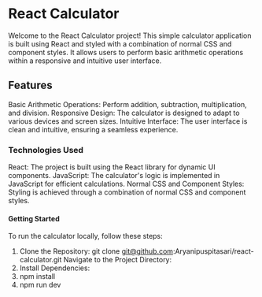 # React Calculator

Welcome to the React Calculator project! This simple calculator application is built using React and styled with a combination of normal CSS and component styles. It allows users to perform basic arithmetic operations within a responsive and intuitive user interface.


## Features
Basic Arithmetic Operations: Perform addition, subtraction, multiplication, and division.
Responsive Design: The calculator is designed to adapt to various devices and screen sizes.
Intuitive Interface: The user interface is clean and intuitive, ensuring a seamless experience.


### Technologies Used
React: The project is built using the React library for dynamic UI components.
JavaScript: The calculator's logic is implemented in JavaScript for efficient calculations.
Normal CSS and Component Styles: Styling is achieved through a combination of normal CSS and component styles.

#### Getting Started
To run the calculator locally, follow these steps:

1. Clone the Repository:
git clone git@github.com:Aryanipuspitasari/react-calculator.git
Navigate to the Project Directory:
2. Install Dependencies:
3. npm install
4. npm run dev
